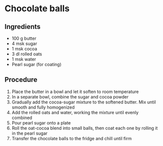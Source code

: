 # Chocolate balls
## Ingredients
- 100 g butter
- 4 msk sugar
- 1 msk cocoa
- 3 dl rolled oats
- 1 msk water
- Pearl sugar (for coating)
## Procedure
1. Place the butter in a bowl and let it soften to room temperature
2. In a separate bowl, combine the sugar and cocoa powder
3. Gradually add the cocoa-sugar mixture to the softened butter. Mix until smooth and fully homogenized
4. Add the rolled oats and water, working the mixture until evenly combined
5. Pour pearl sugar onto a plate
6. Roll the oat-cocoa blend into small balls, then coat each one by rolling it in the pearl sugar
7. Transfer the chocolate balls to the fridge and chill until firm

